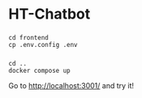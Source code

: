 # HT-Chatbot
### 
```
cd frontend
cp .env.config .env
```
### 
```
cd ..
docker compose up
```


Go to [http://localhost:3001/](url) and try it!
